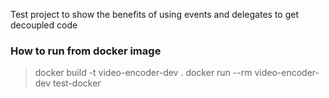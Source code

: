 Test project to show the benefits of using events and delegates to get decoupled code

### How to run from docker image
> docker build -t video-encoder-dev .
> docker run --rm video-encoder-dev test-docker
